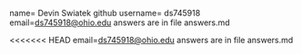 name= Devin Swiatek
github username= ds745918
email=ds745918@ohio.edu
answers are in file answers.md

<<<<<<< HEAD
email=ds745918@ohio.edu
answers are in file answers.md
